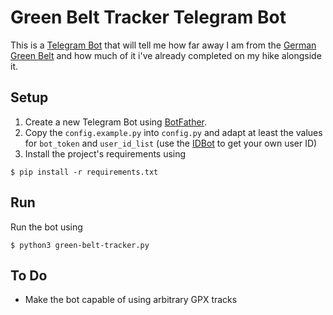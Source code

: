 # Green Belt Tracker Telegram Bot
This is a [Telegram Bot](https://core.telegram.org/bots) that will tell me how far away I am from the [German Green Belt](https://en.wikipedia.org/wiki/German_Green_Belt) and how much of it i've already completed on my hike alongside it.

## Setup
1. Create a new Telegram Bot using [BotFather](https://t.me/botfather).
1. Copy the `config.example.py` into `config.py` and adapt at least the values for `bot_token` and `user_id_list` (use the [IDBot](https://telegram.me/myidbot) to get your own user ID)
1. Install the project's requirements using
```
$ pip install -r requirements.txt
```

## Run
Run the bot using
```
$ python3 green-belt-tracker.py
```

## To Do
* Make the bot capable of using arbitrary GPX tracks
